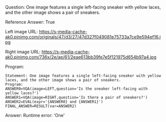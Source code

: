 Question: One image features a single left-facing sneaker with yellow laces, and the other image shows a pair of sneakers.

Reference Answer: True

Left image URL: https://s-media-cache-ak0.pinimg.com/originals/47/d3/27/47d327f049081e75733a7ce9e594ef16.jpg

Right image URL: https://s-media-cache-ak0.pinimg.com/736x/2e/ae/61/2eae613bb39fe7e5f121975d654b97a4.jpg

Program:

```
Statement: One image features a single left-facing sneaker with yellow laces, and the other image shows a pair of sneakers.
Program:
ANSWER0=VQA(image=LEFT,question='Is the sneaker left-facing with yellow laces?')
ANSWER1=VQA(image=RIGHT,question='Is there a pair of sneakers?')
ANSWER2=EVAL(expr='{ANSWER0} and {ANSWER1}')
FINAL_ANSWER=RESULT(var=ANSWER2)
```
Answer: Runtime error: 'One'

